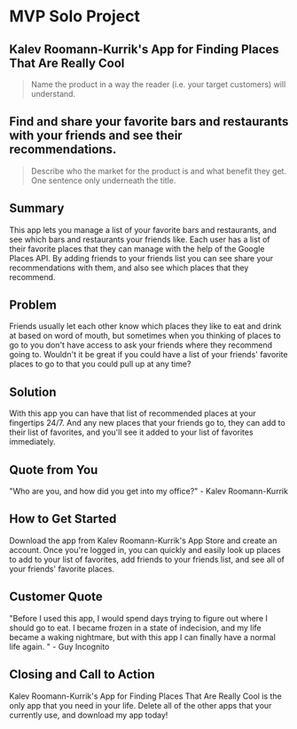 # MVP Solo Project #

<!-- 
> This material was originally posted [here](http://www.quora.com/What-is-Amazons-approach-to-product-development-and-product-management). It is reproduced here for posterities sake.

There is an approach called "working backwards" that is widely used at Amazon. They work backwards from the customer, rather than starting with an idea for a product and trying to bolt customers onto it. While working backwards can be applied to any specific product decision, using this approach is especially important when developing new products or features.

For new initiatives a product manager typically starts by writing an internal press release announcing the finished product. The target audience for the press release is the new/updated product's customers, which can be retail customers or internal users of a tool or technology. Internal press releases are centered around the customer problem, how current solutions (internal or external) fail, and how the new product will blow away existing solutions.

If the benefits listed don't sound very interesting or exciting to customers, then perhaps they're not (and shouldn't be built). Instead, the product manager should keep iterating on the press release until they've come up with benefits that actually sound like benefits. Iterating on a press release is a lot less expensive than iterating on the product itself (and quicker!).

If the press release is more than a page and a half, it is probably too long. Keep it simple. 3-4 sentences for most paragraphs. Cut out the fat. Don't make it into a spec. You can accompany the press release with a FAQ that answers all of the other business or execution questions so the press release can stay focused on what the customer gets. My rule of thumb is that if the press release is hard to write, then the product is probably going to suck. Keep working at it until the outline for each paragraph flows. 

Oh, and I also like to write press-releases in what I call "Oprah-speak" for mainstream consumer products. Imagine you're sitting on Oprah's couch and have just explained the product to her, and then you listen as she explains it to her audience. That's "Oprah-speak", not "Geek-speak".

Once the project moves into development, the press release can be used as a touchstone; a guiding light. The product team can ask themselves, "Are we building what is in the press release?" If they find they're spending time building things that aren't in the press release (overbuilding), they need to ask themselves why. This keeps product development focused on achieving the customer benefits and not building extraneous stuff that takes longer to build, takes resources to maintain, and doesn't provide real customer benefit (at least not enough to warrant inclusion in the press release).
 -->
 
## Kalev Roomann-Kurrik's App for Finding Places That Are Really Cool ##
  > Name the product in a way the reader (i.e. your target customers) will understand.

## Find and share your favorite bars and restaurants with your friends and see their recommendations. ##
  > Describe who the market for the product is and what benefit they get. One sentence only underneath the title.

## Summary ##
  This app lets you manage a list of your favorite bars and restaurants, and see which bars and restaurants your friends like. Each user has a list of their favorite places that they can manage with the help of the Google Places API. By adding friends to your friends list you can see share your recommendations with them, and also see which places that they recommend.

## Problem ##
  Friends usually let each other know which places they like to eat and drink at based on word of mouth, but sometimes when you thinking of places to go to you don't have access to ask your friends where they recommend going to. Wouldn't it be great if you could have a list of your friends' favorite places to go to that you could pull up at any time?

## Solution ##
  With this app you can have that list of recommended places at your fingertips 24/7. And any new places that your friends go to, they can add to their list of favorites, and you'll see it added to your list of favorites immediately.

## Quote from You ##
  "Who are you, and how did you get into my office?" - Kalev Roomann-Kurrik 

## How to Get Started ##
  Download the app from Kalev Roomann-Kurrik's App Store and create an account. Once you're logged in, you can quickly and easily look up places to add to your list of favorites, add friends to your friends list, and see all of your friends' favorite places.

## Customer Quote ##
  "Before I used this app, I would spend days trying to figure out where I should go to eat. I became frozen in a state of indecision, and my life became a waking nightmare, but with this app I can finally have a normal life again. " - Guy Incognito 

## Closing and Call to Action ##
  Kalev Roomann-Kurrik's App for Finding Places That Are Really Cool is the only app that you need in your life. Delete all of the other apps that your currently use, and download my app today!
